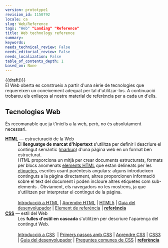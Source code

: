 ```yaml
---
version: prototype1
revision_id: 1150792
locale: ca
slug: Web/Reference
tags: "Web" "Landing" "Reference"
title: Web technology reference
summary: 
keywords: 
needs_technical_review: False
needs_editorial_review: False
needs_localization: False
table_of_contents_depth: 1
based_on: None
---
```

<p>{{draft()}}<br />
 El Web oberta es construeix a partir d'una sèrie de tecnologies que requereixen un coneixement adequat per tal d'utilitzar-los. A continuació trobareu els enllaços al nostre material de referència per a cada un d'ells.</p>

<h2 class="Documentation" id="Web_technologies"><span class="short_text" id="result_box" lang="ca"><span>Tecnologies Web</span></span></h2>

<p>És recomanable que ja t'iniciïs a la web, però, no és absolutament necessari.</p>

<dl>
 <dt><strong><a href="/en-US/docs/Glossary/HTML">HTML</a></strong> — <span class="short_text" id="result_box" lang="ca"><span>estructuració de la</span> <span>Web</span></span></dt>
 <dd><span id="result_box" lang="ca"><span>El <strong>llenguatge</strong></span><strong> <span>de marcat</span> <span>d'hipertext</span></strong> <span>s'utilitza per definir</span> <span>i</span> <span>descriure el</span> <span>contingut</span> <span>semàntic</span> </span> (<a href="/en-US/docs/Glossary/markup">markup</a>) <span id="result_box" lang="ca"><span>d'una</span> <span>pàgina</span> <span>web</span> <span>en un format</span> <span>ben estructurat.</span></span><br />
 HTML proporciona un mitjà per crear documents estructurats, formats per blocs anomenats <a href="https://developer.mozilla.org/en-US/docs/Web/HTML/Element">elements HTML</a> que estan delineats per les <a href="https://developer.mozilla.org/en-US/docs/Glossary/Tag">etiquetes</a>, escrites usant parèntesis angulars: alguns introdueixen continguts a la pàgina directament, altres proporcionen informació sobre el text del document i poden incloure altres etiquetes com sub-elements . Òbviament, els navegadors no les mostrens, ja que s'utilitzen per interpretar el contingut de la pàgina.<br />
 <br />
 <a href="/en-US/Learn/HTML/Introduction_to_HTML">Introducció a HTML</a> | <a href="/en-US/Learn/HTML">Aprendre HTML</a> | <a href="/en-US/docs/Web/Guide/HTML/HTML5">HTML5</a> | <a href="/en-US/docs/Web/Guide/HTML">Guia del desenvolupador</a> | <a href="/en-US/docs/Web/HTML/Element">Element de referència</a> | <strong><a href="/en-US/docs/Web/HTML/Reference">referència</a></strong></dd>
 <dt><strong><a href="/en-US/docs/Glossary/CSS">CSS</a></strong> — estil del Web</dt>
 <dd>Les <strong>fulles d'estil en cascada</strong> s'utilitzen per descriure l'aparença del contingut Web.<br />
 <br />
 <a href="/en-US/Learn/CSS/Introduction_to_CSS">Introducció a CSS</a>&nbsp; | <a href="/en-US/docs/Web/Guide/CSS/Getting_started">Primers passos amb CSS</a> | <a href="/en-US/Learn/CSS">Aprendre CSS</a> | <a href="/en-US/docs/Web/CSS/CSS3">CSS3 </a>| <a href="/en-US/docs/Web/Guide/CSS">Guia del desenvolupador</a> | <a href="/en-US/docs/Web/CSS/Common_CSS_Questions">Preguntes comunes de CSS</a> | <strong><a href="/en-US/docs/Web/CSS/Reference">referència</a></strong></dd>
</dl>

